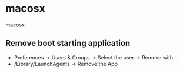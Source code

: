 # macosx
macosx


## Remove boot starting application

* Preferences -> Users & Groups -> Select the user -> Remove with -
* /Library/LaunchAgents  -> Remove the App
